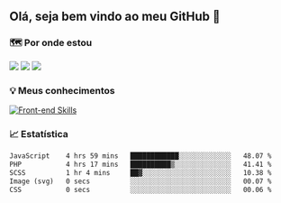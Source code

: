 ## Olá, seja bem vindo ao meu GitHub 👋

### 🗺️ Por onde estou

<a href="https://x.com/fabriziofeitosa" target="_blank" rel="noopener"><img src="https://img.shields.io/badge/-fabriziofeitosa-black?style=flat&logo=x&logoColor=white"/></a>
<a href="https://linkedin.com/in/fabriziofeitosa" target="_blank" rel="noopener"><img src="https://img.shields.io/badge/-fabriziofeitosa-0077B5?style=flat&logo=Linkedin&logoColor=white"/></a>
<a href="" target="_blank" rel="noopener"><img src="https://img.shields.io/badge/-fabriziofeitosa-7289DA?style=flat&logo=Discord&logoColor=white"/></a>

### 💡 Meus conhecimentos

[![Front-end Skills](https://skillicons.dev/icons?i=next,php,html,css,sass,tailwind,bootstrap,js,ts,ps,illustrator,figma,wordpress,jquery,mysql,vscode,windows,stackoverflow&perline=6)](https://skillicons.dev)

### 📈 Estatística

<!--START_SECTION:waka-->

```txt
JavaScript    4 hrs 59 mins   ████████████░░░░░░░░░░░░░   48.07 %
PHP           4 hrs 17 mins   ██████████▒░░░░░░░░░░░░░░   41.41 %
SCSS          1 hr 4 mins     ██▓░░░░░░░░░░░░░░░░░░░░░░   10.38 %
Image (svg)   0 secs          ░░░░░░░░░░░░░░░░░░░░░░░░░   00.07 %
CSS           0 secs          ░░░░░░░░░░░░░░░░░░░░░░░░░   00.06 %
```

<!--END_SECTION:waka-->
